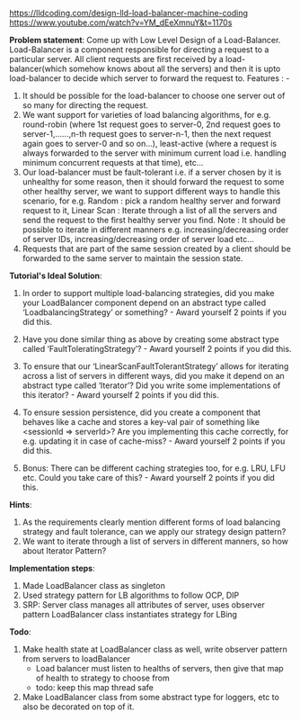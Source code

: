 https://lldcoding.com/design-lld-load-balancer-machine-coding
https://www.youtube.com/watch?v=YM_dEeXmnuY&t=1170s

**Problem statement**:
Come up with Low Level Design of a Load-Balancer. Load-Balancer is
a component responsible for directing a request to a particular server.
All client requests are first received by a load-balancer(which
somehow knows about all the servers) and then it is upto
load-balancer to decide which server to forward the request to.
Features : -
1. It should be possible for the load-balancer to choose one server
   out of so many for directing the request.
2. We want support for varieties of load balancing algorithms, for
   e.g. round-robin (where 1st request goes to server-0, 2nd
   request goes to server-1,......,n-th request goes to server-n-1,
   then the next request again goes to server-0 and so on…),
   least-active (where a request is always forwarded to the server
   with minimum current load i.e. handling minimum concurrent
   requests at that time), etc…
3. Our load-balancer must be fault-tolerant i.e. if a server chosen by
   it is unhealthy for some reason, then it should forward the
   request to some other healthy server, we want to support
   different ways to handle this scenario, for e.g. Random : pick a
   random healthy server and forward request to it, Linear Scan :
   Iterate through a list of all the servers and send the request to
   the first healthy server you find. Note : It should be possible to
   iterate in different manners e.g. increasing/decreasing order of
   server IDs, increasing/decreasing order of server load etc…
4. Requests that are part of the same session created by a client
   should be forwarded to the same server to maintain the session
   state.

**Tutorial's Ideal Solution**:
1. In order to support multiple load-balancing strategies, did you make your LoadBalancer component depend on an abstract type called ‘LoadbalancingStrategy’ or something? - Award yourself 2 points if you did this.

2. Have you done similar thing as above by creating some abstract type called ‘FaultToleratingStrategy’? - Award yourself 2 points if you did this.

3. To ensure that our ‘LinearScanFaultTolerantStrategy’ allows for iterating across a list of servers in different ways, did you make it depend on an abstract type called ‘Iterator’? Did you write some implementations of this iterator? - Award yourself 2 points if you did this.

4. To ensure session persistence, did you create a component that behaves like a cache and stores a key-val pair of something like
   <sessionId => serverId>? Are you implementing this cache correctly, for e.g. updating it in case of cache-miss? - Award yourself 2 points if you did this.

5. Bonus: There can be different caching strategies too, for e.g. LRU, LFU etc. Could you take care of this? - Award yourself 2 points if you did this.

**Hints**:
1. As the requirements clearly mention different forms of load balancing strategy and fault tolerance, can we apply our strategy design pattern?
2. We want to iterate through a list of servers in different manners, so how about Iterator Pattern?

**Implementation steps**:
1. Made LoadBalancer class as singleton
2. Used strategy pattern for LB algorithms to follow OCP, DIP
3. SRP:
    Server class manages all attributes of server, uses observer pattern 
    LoadBalancer class instantiates strategy for LBing

**Todo**:
1. Make health state at LoadBalancer class as well, write observer pattern from servers to loadBalancer
    - Load balancer must listen to healths of servers, then give that map of health to strategy to choose from
    - todo: keep this map thread safe
2. Make LoadBalancer class from some abstract type for loggers, etc to also be decorated on top of it.



